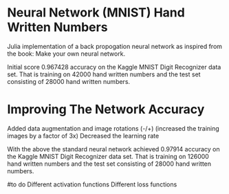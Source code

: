 # Neural Network (MNIST) Hand Written Numbers

Julia implementation of a back propogation neural network as inspired from the book: Make your own neural network. 

Initial score 0.967428 accuracy on the Kaggle MNIST Digit Recognizer data set. That is training on 
42000 hand written numbers and the test set consisting of 28000 hand written numbers. 

# Improving The Network Accuracy 
Added data augmentation and image rotations (-/+) (increased the training images by a factor of 3x)
Decreased the learning rate 

With the above the standard neural network achieved 0.97914 accuracy on the Kaggle MNIST Digit Recognizer data set. That is training on 
126000 hand written numbers and the test set consisting of 28000 hand written numbers. 

#to do 
Different activation functions 
Different loss functions 
